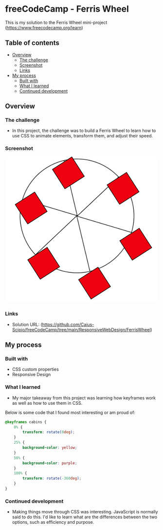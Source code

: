 # freeCodeCamp - Ferris Wheel
This is my solution to the Ferris Wheel mini-project (https://www.freecodecamp.org/learn)

## Table of contents

- [Overview](#overview)
  - [The challenge](#the-challenge)
  - [Screenshot](#screenshot)
  - [Links](#links)
- [My process](#my-process)
  - [Built with](#built-with)
  - [What I learned](#what-i-learned)
  - [Continued development](#continued-development)

## Overview

### The challenge

- In this project, the challenge was to build a Ferris Wheel to learn how to use CSS to animate elements, transform them, and adjust their speed.

### Screenshot

![](./FerrisWheel.png)

### Links

- Solution URL: (https://github.com/Caius-Scipio/freeCodeCamp/tree/main/ResponsiveWebDesign/FerrisWheel)

## My process

### Built with

- CSS custom properties
- Responsive Design

### What I learned

- My major takeaway from this project was learning how keyframes work as well as how to use them in CSS.

Below is some code that I found most interesting or am proud of:

```CSS
@keyframes cabins {
    0% {
        transform: rotate(0deg);
    }
    25% {
        background-color: yellow;
    }
    50% {
        background-color: purple;
    }
    100% {
        transform: rotate(-360deg);
    }
}
```

### Continued development

- Making things move through CSS was interesting. JavaScript is normally said to do this. I'd like to learn what are the differences between the two options, such as efficiency and purpose.